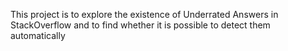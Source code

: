 
This project is to explore the existence of Underrated Answers in StackOverflow and to find whether it is possible to detect them automatically
